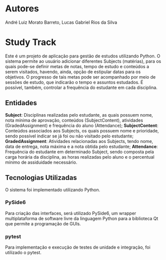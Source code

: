 # Autores
André Luiz Morato Barreto, Lucas Gabriel Rios da Silva

# Study Track
Este é um projeto de aplicação para gestão de estudos utilizando Python. 
O sistema permite ao usuário adicionar diferentes Subjects (matérias), para os quais pode-se definir metas de notas, tempo de estudo
e conteúdos a serem visitados, havendo, ainda, opção de estipular datas para os objetivos. O progresso de tais metas pode ser acompanhado
por meio de sessões de estudo, que indicarão o tempo e assuntos estudados. É possível, também, controlar a frequência do estudante em cada
disciplina.

## Entidades
**Subject**: Disciplinas realizadas pelo estudante, as quais possuem nome, nota mínima de aprovação, conteúdos (SubjectContent), atividades (GradedAssignment) e frequência do aluno (Attendance);
**SubjectContent**: Conteúdos associados aos Subjects, os quais possuem nome e prioridade, sendo possível indicar se já foi ou não visitado pelo estudante;
**GradedAssignment**: Atividades relacionadas aos Subjects, tendo nome, data de entrega, nota máxima e a nota obtida pelo estudante;
**Attendance**: Frequência do estudante em determinado Subject, sendo composta pela carga horária da disciplina, as horas realizadas pelo aluno e o
percentual mínimo de assiduidade necessário.

## Tecnologias Utilizadas
O sistema foi implementado utilizando Python.

### PySide6
Para criação das interfaces, será utilizado PySide6, um wrapper multiplataforma de software livre da linguagem Python para a biblioteca Qt que 
permite a programação de GUIs.

### pytest
Para implementação e execução de testes de unidade e integração, foi utilizado o pytest.
